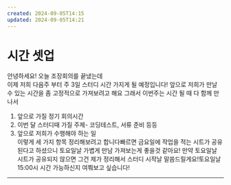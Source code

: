 ```yaml
---
created: 2024-09-05T14:15
updated: 2024-09-05T14:21
---
```


# 시간 셋업
안녕하세요! 오늘 조장회의를 끝냈는데  
이제 저희 다음주 부터 주 3일 스터디 시간 가지게 될 예정입니다! 앞으로 저희가 만날 수 있는 시간을 좀 고정적으로 가져보려고 해요 그래서 이번주는 시간 될 때 다 함께 만나서  
1. 앞으로 가질 정기 회의시간  
2. 이번 달 스터디때 가질 주제- 코딩테스트, 서류 준비 등등  
3. 앞으로 저희가 수행해야 하는 일  
이렇게 세 가지 항목 정리해보려고 합니다빠르면 금요일에 작업을 적는 시트가 공유된다고 하셨으니 토요일날 가볍게 만남 가져보는게 좋을것 같아요! 만약 토요일날 시트가 공유되지 않으면 그건 제가 정리해서 스터디 시작날 말씀드릴게요!토요일날 15:00시 시간 가능하신지 여쭤보고 싶습니다!

---

